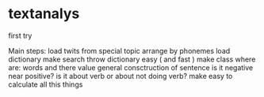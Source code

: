 # textanalys
first try

Main steps:
  load twits from special topic
  arrange by phonemes
  load dictionary
  make search throw dictionary easy ( and fast )
  make class where are:
    words and there value
    general consctruction of sentence
      is it negative near positive?
      is it about verb or about not doing verb?
  make easy to calculate all this things
